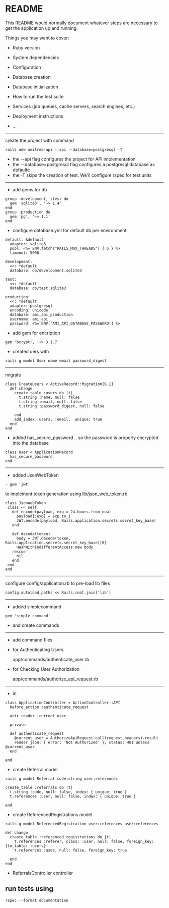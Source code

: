 # README

This README would normally document whatever steps are necessary to get the
application up and running.

Things you may want to cover:

* Ruby version

* System dependencies

* Configuration

* Database creation

* Database initialization

* How to run the test suite

* Services (job queues, cache servers, search engines, etc.)

* Deployment instructions

* ...



<hr/>

create the project with command
```
rails new amitree-api --api --database=postgresql -T
```
- the --api flag configures the project for API implementation
- the --database=postgresql flag configures a postgresql database as defaulte
- the -T skips the creation of test. We'll configure rspec for test units

<hr/>

- add gems for db

```
group :development, :test do
  gem 'sqlite3', '~> 1.4'
end
group :production do
  gem 'pg', '~> 1.1'
end
```

- configure database.yml for default db per environment
```
default: &default
  adapter: sqlite3
  pool: <%= ENV.fetch("RAILS_MAX_THREADS") { 5 } %>
  timeout: 5000

development:
  <<: *default
  database: db/development.sqlite3

test:
  <<: *default
  database: db/test.sqlite3

production:
  <<: *default
  adapter: postgresql
  encoding: unicode
  database: ami_api_production
  username: ami_api
  password: <%= ENV['AMI_API_DATABASE_PASSWORD'] %>

```

- add gem for encription
```
gem 'bcrypt', '~> 3.1.7'
```

- created uers with
```
rails g model User name email password_digest
```
<hr/>

migrate
```
class CreateUsers < ActiveRecord::Migration[6.1]
  def change
    create_table :users do |t|
      t.string :name, null: false
      t.string :email, null: false
      t.string :password_digest, null: false

    end
    add_index :users, :email,  unique: true
  end
end
```

- added has_secure_password .. so the password is properly encrypted into the database
```
class User < ApplicationRecord
  has_secure_password
end
```

<hr/>

- added JsonWebToken

```
- gem 'jwt' 
```
to implement token generation using lib/json_web_token.rb
```
class JsonWebToken
 class << self
   def encode(payload, exp = 24.hours.from_now)
     payload[:exp] = exp.to_i
     JWT.encode(payload, Rails.application.secrets.secret_key_base)
   end

   def decode(token)
     body = JWT.decode(token, Rails.application.secrets.secret_key_base)[0]
     HashWithIndifferentAccess.new body
   rescue
     nil
   end
 end
end

```

<hr/>

configure config/application.rb to pre-load lib files

```
config.autoload_paths << Rails.root.join('lib')
```
<hr/>

- added simplecommand

```
gem 'simple_command'
```

- and create commands
  
<hr/>

- add command files
- for Authenticating Users
  
  app/commands/authenticate_user.rb

- for Checking User Authorization
  
  app/commands/authorize_api_request.rb
<hr/>

- in 

```
class ApplicationController < ActionController::API
  before_action :authenticate_request

  attr_reader :current_user

  private

  def authenticate_request
    @current_user = AuthorizeApiRequest.call(request.headers).result
    render json: { error: 'Not Authorized' }, status: 401 unless @current_user
  end

end
```

- create Referral model
```
rails g model Referral code:string user:references

create_table :referrals do |t|
  t.string :code, null: false, index: { unique: true }
  t.references :user, null: false, index: { unique: true }

end
```

- create ReferencedRegistrations model
```
rails g model ReferencedRegistration user:references user:references

def change
  create_table :referenced_registrations do |t|
    t.references :referer, class: :user, null: false, foreign_key: {to_table: :users}
    t.references :user, null: false, foreign_key: true

  end
end
```

- ReferralsController controller
  
## run tests using
```
rspec --format documentation
```